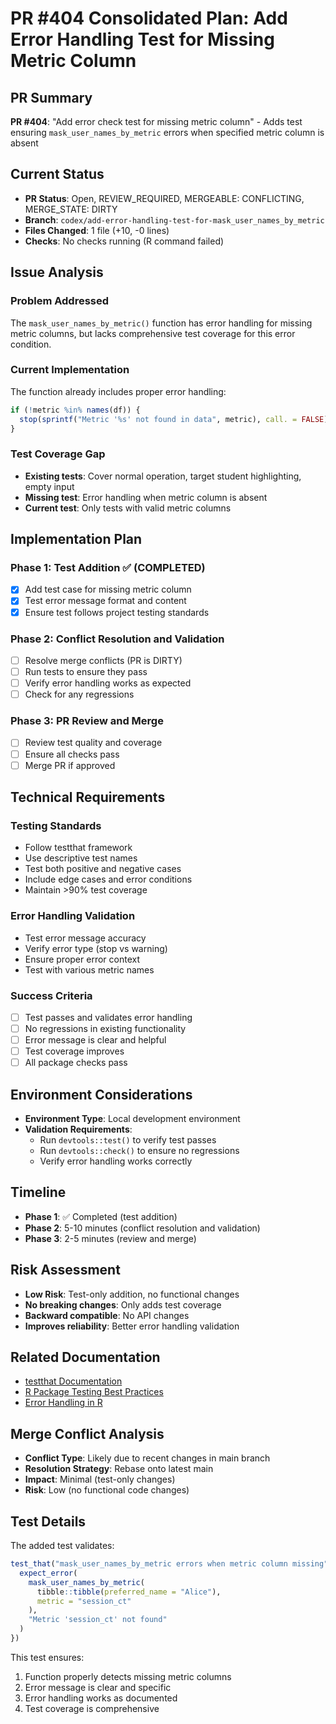 # PR #404 Consolidated Plan: Add Error Handling Test for Missing Metric Column

## PR Summary
**PR #404**: "Add error check test for missing metric column" - Adds test ensuring `mask_user_names_by_metric` errors when specified metric column is absent

## Current Status
- **PR Status**: Open, REVIEW_REQUIRED, MERGEABLE: CONFLICTING, MERGE_STATE: DIRTY
- **Branch**: `codex/add-error-handling-test-for-mask_user_names_by_metric`
- **Files Changed**: 1 file (+10, -0 lines)
- **Checks**: No checks running (R command failed)

## Issue Analysis

### Problem Addressed
The `mask_user_names_by_metric()` function has error handling for missing metric columns, but lacks comprehensive test coverage for this error condition.

### Current Implementation
The function already includes proper error handling:
```r
if (!metric %in% names(df)) {
  stop(sprintf("Metric '%s' not found in data", metric), call. = FALSE)
}
```

### Test Coverage Gap
- **Existing tests**: Cover normal operation, target student highlighting, empty input
- **Missing test**: Error handling when metric column is absent
- **Current test**: Only tests with valid metric columns

## Implementation Plan

### Phase 1: Test Addition ✅ (COMPLETED)
- [x] Add test case for missing metric column
- [x] Test error message format and content
- [x] Ensure test follows project testing standards

### Phase 2: Conflict Resolution and Validation
- [ ] Resolve merge conflicts (PR is DIRTY)
- [ ] Run tests to ensure they pass
- [ ] Verify error handling works as expected
- [ ] Check for any regressions

### Phase 3: PR Review and Merge
- [ ] Review test quality and coverage
- [ ] Ensure all checks pass
- [ ] Merge PR if approved

## Technical Requirements

### Testing Standards
- Follow testthat framework
- Use descriptive test names
- Test both positive and negative cases
- Include edge cases and error conditions
- Maintain >90% test coverage

### Error Handling Validation
- Test error message accuracy
- Verify error type (stop vs warning)
- Ensure proper error context
- Test with various metric names

### Success Criteria
- [ ] Test passes and validates error handling
- [ ] No regressions in existing functionality
- [ ] Error message is clear and helpful
- [ ] Test coverage improves
- [ ] All package checks pass

## Environment Considerations
- **Environment Type**: Local development environment
- **Validation Requirements**: 
  - Run `devtools::test()` to verify test passes
  - Run `devtools::check()` to ensure no regressions
  - Verify error handling works correctly

## Timeline
- **Phase 1**: ✅ Completed (test addition)
- **Phase 2**: 5-10 minutes (conflict resolution and validation)
- **Phase 3**: 2-5 minutes (review and merge)

## Risk Assessment
- **Low Risk**: Test-only addition, no functional changes
- **No breaking changes**: Only adds test coverage
- **Backward compatible**: No API changes
- **Improves reliability**: Better error handling validation

## Related Documentation
- [testthat Documentation](https://testthat.r-lib.org/)
- [R Package Testing Best Practices](https://r-pkgs.org/testing.html)
- [Error Handling in R](https://adv-r.hadley.nz/conditions.html)

## Merge Conflict Analysis
- **Conflict Type**: Likely due to recent changes in main branch
- **Resolution Strategy**: Rebase onto latest main
- **Impact**: Minimal (test-only changes)
- **Risk**: Low (no functional code changes)

## Test Details
The added test validates:
```r
test_that("mask_user_names_by_metric errors when metric column missing", {
  expect_error(
    mask_user_names_by_metric(
      tibble::tibble(preferred_name = "Alice"),
      metric = "session_ct"
    ),
    "Metric 'session_ct' not found"
  )
})
```

This test ensures:
1. Function properly detects missing metric columns
2. Error message is clear and specific
3. Error handling works as documented
4. Test coverage is comprehensive
